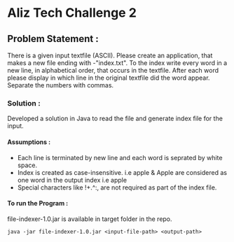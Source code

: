 # Aliz Tech Challenge 2

## Problem Statement :

There is a given input textfile (ASCII). Please create an application, that makes a new file ending with -"index.txt". To the index write every word in a new line, in alphabetical order, that occurs in the textfile. After each word please display in which line in the original textfile did the word appear. Separate the numbers with commas.

### Solution :

Developed a solution in Java to read the file and generate index file for the input.

#### Assumptions :

* Each line is terminated by new line and each word is seprated by white space.
* Index is created as case-insensitive. i.e apple & Apple are considered as one word in the output index i.e apple
* Special characters like !+.^:, are not required as part of the index file.

#### To run the Program :

file-indexer-1.0.jar is available in target folder in the repo.

`java -jar file-indexer-1.0.jar <input-file-path> <output-path>`

